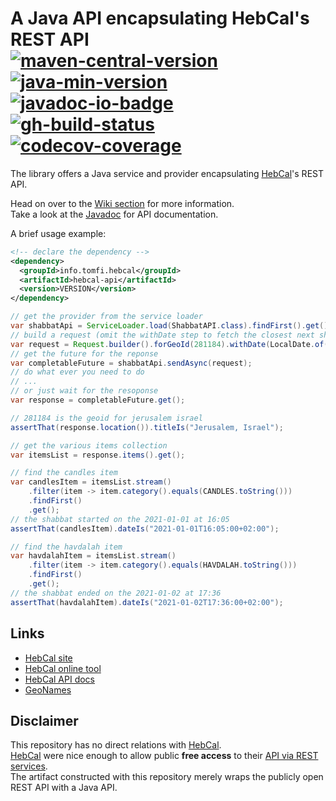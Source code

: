 <!-- markdownlint-disable MD013 -->
# A Java API encapsulating HebCal's REST API</br>[![maven-central-version]][7] [![java-min-version]][11] [![javadoc-io-badge]][9]</br>[![gh-build-status]][0] [![codecov-coverage]][1]
<!-- markdownlint-enable MD013 -->

The library offers a Java service and provider encapsulating [HebCal][3]'s REST API.

Head on over to the [Wiki section][8] for more information.</br>
Take a look at the [Javadoc][9] for API documentation.</br>

A brief usage example:

```xml
<!-- declare the dependency -->
<dependency>
  <groupId>info.tomfi.hebcal</groupId>
  <artifactId>hebcal-api</artifactId>
  <version>VERSION</version>
</dependency>
```

```java
// get the provider from the service loader
var shabbatApi = ServiceLoader.load(ShabbatAPI.class).findFirst().get();
// build a request (omit the withDate step to fetch the closest next shabbat)
var request = Request.builder().forGeoId(281184).withDate(LocalDate.of(2021, 1, 1)).build();
// get the future for the reponse
var completableFuture = shabbatApi.sendAsync(request);
// do what ever you need to do
// ...
// or just wait for the resoponse
var response = completableFuture.get();

// 281184 is the geoid for jerusalem israel
assertThat(response.location()).titleIs("Jerusalem, Israel");

// get the various items collection
var itemsList = response.items().get();

// find the candles item
var candlesItem = itemsList.stream()
    .filter(item -> item.category().equals(CANDLES.toString()))
    .findFirst()
    .get();
// the shabbat started on the 2021-01-01 at 16:05
assertThat(candlesItem).dateIs("2021-01-01T16:05:00+02:00");

// find the havdalah item
var havdalahItem = itemsList.stream()
    .filter(item -> item.category().equals(HAVDALAH.toString()))
    .findFirst()
    .get();
// the shabbat ended on the 2021-01-02 at 17:36
assertThat(havdalahItem).dateIs("2021-01-02T17:36:00+02:00");
```

## Links

- [HebCal site][3]
- [HebCal online tool][4]
- [HebCal API docs][5]
- [GeoNames][10]

## Disclaimer

This repository has no direct relations with [HebCal][3].</br>
[HebCal][3] were nice enough to allow public **free access** to their
[API via REST services][5].</br>
The artifact constructed with this repository merely wraps the publicly open REST API with a Java
API.

<!-- Real Links -->
[0]: https://github.com/TomerFi/hebcal-api/actions?query=workflow%3APre-release
[1]: https://codecov.io/gh/TomerFi/hebcal-api
[3]: https://www.hebcal.com/
[4]: https://www.hebcal.com/shabbat
[5]: https://www.hebcal.com/home/197/shabbat-times-rest-api
[6]: https://www.geonames.org/
[7]: https://search.maven.org/artifact/info.tomfi.hebcal/hebcal-api
[8]: https://github.com/TomerFi/hebcal-api/wiki
[9]: https://javadoc.io/doc/info.tomfi.hebcal/hebcal-api
[10]: https://www.geonames.org/
[11]: https://openjdk.java.net/projects/jdk/11/
<!-- Badges Links -->
[codecov-coverage]: https://codecov.io/gh/TomerFi/hebcal-api/branch/master/graph/badge.svg
[gh-build-status]: https://github.com/TomerFi/hebcal-api/workflows/Release/badge.svg
[maven-central-version]: https://badgen.net/maven/v/maven-central/info.tomfi.hebcal/hebcal-api?icon=maven&label=Maven%20Central
[javadoc-io-badge]: https://javadoc.io/badge2/info.tomfi.hebcal/hebcal-api/Javadoc.io.svg
[java-min-version]: https://badgen.net/badge/Java%20Version/11/5382a1
